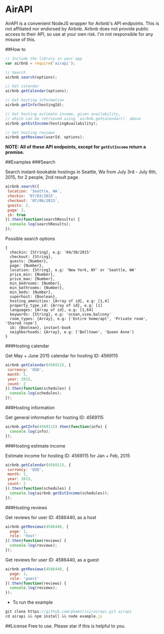 AirAPI
==============

AirAPI is a convenient NodeJS wrapper for Airbnb's API endpoints.
This is not affiliated nor endorsed by Airbnb.
Airbnb does not provide public access to their API, so use at your own risk. 
I'm not responsible for any misuse of this.

##How to

```javascript
// Include the library in your app
var airbnb = require('airapi');

// Search
airbnb.search(options);

// Get calendar
airbnb.getCalendar(options);

// Get hosting information
airbnb.getInfo(hostingId);

// Get hosting estimate income, given availability, 
// which can be retrieved using `airbnb.getCalendar()` above
airbnb.getEstIncome(hostingAvailability);

// Get hosting reviews
airbnb.getReviews(userId, options);
```

**NOTE: All of these API endpoints, except for `getEstIncome` return a promise.**

##Examples
###Search

Search instant-bookable hostings in Seattle, Wa from July 3rd - July 6th, 2015, for 2 people, 2nd result page.
```javascript
airbnb.search({
 location: 'Seattle, WA',
 checkin: '07/03/2015',
 checkout: '07/06/2015',
 guests: 2,
 page: 2,
 ib: true
}).then(function(searchResults) {
  console.log(searchResults);
});
```

Possible search options 
```
{
  checkin: {String}, e.g: '04/30/2015'
  checkout: {String},
  guests: {Number},
  page: {Number},
  location: {String}, e.g: 'New York, NY' or 'Seattle, WA'
  price_min: {Number},
  price_max: {Number},
  min_bedrooms: {Number},
  min_bathrooms: {Number},
  min_beds: {Number},
  superhost: {Boolean},
  hosting_amenities: {Array of id}, e.g: [1,4]
  property_type_id: {Array of id}, e.g: [1]
  languages: {Array of id}, e.g: [1,64]
  keywords: {String}, e.g: 'ocean,view,balcony'
  room_types: {Array}, e.g: ['Entire home/apt', 'Private room', 'Shared room']
  ib: {Boolean}, instant-book
  neighborhoods: {Array}, e.g: ['Belltown', 'Queen Anne']
}
```
###Hosting calendar

Get May + June 2015 calendar for hosting ID: 4569115
```javascript
airbnb.getCalendar(4569115, {
 currency: 'USD',
 month: 5,
 year: 2015,
 count: 2
}).then(function(schedules) {
  console.log(schedules);
});
```

###Hosting information

Get general information for hosting ID: 4569115
```javascript
airbnb.getInfo(4569115).then(function(info) {
  console.log(info);
});
```

###Hosting estimate income

Estimate income for hosting ID: 4569115 for Jan + Feb, 2015
```javascript
airbnb.getCalendar(4569115, {
 currency: 'USD',
 month: 1,
 year: 2015,
 count: 2
}).then(function(schedules) {
  console.log(airbnb.getEstIncome(schedules));
});
```

###Hosting reviews

Get reviews for user ID: 4586440, as a host
```javascript
airbnb.getReviews(4586440, {
  page: 1,
  role: 'host'
}).then(function(reviews) {
  console.log(reviews);
});
```

Get reviews for user ID: 4586440, as a guest
```javascript
airbnb.getReviews(4586440, {
  page: 1,
  role: 'guest'
}).then(function(reviews) {
  console.log(reviews);
});
```

- To run the example
```javascript
git clone https://github.com/phamtrisi/airapi.git airapi
cd airapi && npm install && node example.js
```

##License
Free to use. Please star if this is helpful to you.
